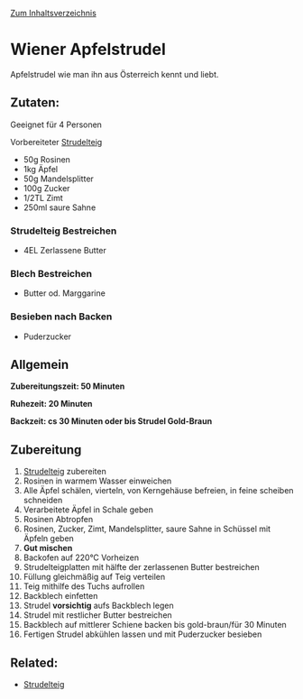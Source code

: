 [Zum Inhaltsverzeichnis](../README.md)

# Wiener Apfelstrudel

Apfelstrudel wie man ihn aus Österreich kennt und liebt.

## Zutaten:

Geeignet für 4 Personen

Vorbereiteter [Strudelteig](../dough/strudel-teig.md)

- 50g Rosinen
- 1kg Äpfel
- 50g Mandelsplitter
- 100g Zucker
- 1/2TL Zimt
- 250ml saure Sahne

### Strudelteig Bestreichen

- 4EL Zerlassene Butter

### Blech Bestreichen

- Butter od. Marggarine

### Besieben nach Backen

- Puderzucker

## Allgemein

**Zubereitungszeit: 50 Minuten**

**Ruhezeit: 20 Minuten**

**Backzeit: cs 30 Minuten oder bis Strudel Gold-Braun**

## Zubereitung

1. [Strudelteig](../dough/strudel-teig.md) zubereiten
2. Rosinen in warmem Wasser einweichen
3. Alle Äpfel schälen, vierteln, von Kerngehäuse befreien, in feine scheiben schneiden
4. Verarbeitete Äpfel in Schale geben
5. Rosinen Abtropfen
6. Rosinen, Zucker, Zimt, Mandelsplitter, saure Sahne in Schüssel mit Äpfeln geben
7. **Gut mischen**
8. Backofen auf 220°C Vorheizen
9. Strudelteigplatten mit hälfte der zerlassenen Butter bestreichen
10. Füllung gleichmäßig auf Teig verteilen
11. Teig mithilfe des Tuchs aufrollen
12. Backblech einfetten
13. Strudel **vorsichtig** aufs Backblech legen
14. Strudel mit restlicher Butter bestreichen
15. Backblech auf mittlerer Schiene backen bis gold-braun/für 30 Minuten
16. Fertigen Strudel abkühlen lassen und mit Puderzucker besieben

## Related:

- [Strudelteig](../dough/strudel-teig.md)


